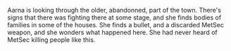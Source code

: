 Aarna is looking through the older, abandonned, part of the town. There's signs that there was fighting there at some stage, and she finds bodies of families in some of the houses. She finds a bullet, and a discarded MetSec weapon, and she wonders what happened here. She had never heard of MetSec killing people like this. 